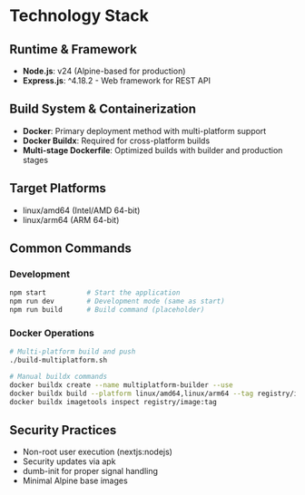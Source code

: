 # Technology Stack

## Runtime & Framework
- **Node.js**: v24 (Alpine-based for production)
- **Express.js**: ^4.18.2 - Web framework for REST API

## Build System & Containerization
- **Docker**: Primary deployment method with multi-platform support
- **Docker Buildx**: Required for cross-platform builds
- **Multi-stage Dockerfile**: Optimized builds with builder and production stages

## Target Platforms
- linux/amd64 (Intel/AMD 64-bit)
- linux/arm64 (ARM 64-bit)

## Common Commands

### Development
```bash
npm start          # Start the application
npm run dev        # Development mode (same as start)
npm run build      # Build command (placeholder)
```

### Docker Operations
```bash
# Multi-platform build and push
./build-multiplatform.sh

# Manual buildx commands
docker buildx create --name multiplatform-builder --use
docker buildx build --platform linux/amd64,linux/arm64 --tag registry/image:tag --push .
docker buildx imagetools inspect registry/image:tag
```

## Security Practices
- Non-root user execution (nextjs:nodejs)
- Security updates via apk
- dumb-init for proper signal handling
- Minimal Alpine base images